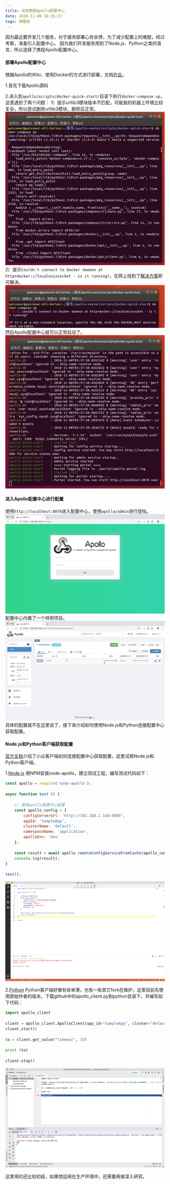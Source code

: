 ```yaml
---
title: 试用携程Apollo配置中心
date: 2018-11-08 16:35:27
tags: 微服务
---
```


因为最近要开发几个服务，对于服务部署心有余悸，为了减少配置上的难题，经过考察，准备引入配置中心。
因为我们开发服务用到了Node.js、Python之类的语言，所以选择了携程Apollo配置中心。

#### 部署Apollo配置中心

根据Apollo的Wiki，使用Docker的方式进行部署，文档[在此](https://github.com/ctripcorp/apollo/wiki/Apollo-Quick-Start-Docker部署)。

1.首先下载Apollo源码

2.进入到`apollo/scripts/docker-quick-start/`目录下执行`docker-compose up`，这里遇到了两个问题：
1）提示urllib3模块版本不匹配，可能我的机器上环境比较复杂，所以尝试删除urllib3模块，删除后正常。
![版本不匹配](testapolloconfigcenter/1.png)
2）提示`Couldn't connect to Docker daemon at http+docker://localunixsocket - is it running?`，在网上找到了[解决方案](https://blog.csdn.net/xiojing825/article/details/79494408)即可解决。
![连接不正确](testapolloconfigcenter/2.png)
然后Apollo配置中心就可以正常启动了。
![正确启动](testapolloconfigcenter/3.png)

#### 进入Apollo配置中心进行配置
使用`http://localhost:8070`进入配置中心，使用`apollo/admin`进行登陆。
![配置中心](testapolloconfigcenter/4.png)
配置中心内置了一个样例项目。
![样例项目](testapolloconfigcenter/5.png)
具体的配置就不在这里说了，接下来介绍如何使用Node.js和Python连接配置中心获取配置。

#### Node.js和Python客户端获取配置

[官方文档](https://github.com/ctripcorp/apollo/wiki/Go、Python、NodeJS、PHP等客户端使用指南)介绍了小众客户端如何连接配置中心获取配置，这里试用Node.js和Python客户端。

1.[Node.js](https://github.com/Quinton/node-apollo)
用NPM安装node-apollo，建立测试工程，编写测试代码如下：
```javascript
const apollo = require('node-apollo');

async function test () {
    
    // 携程apollo配置中心配置
    const apollo_config = {
        configServerUrl: 'http://192.168.1.140:8080',
        appId: 'SampleApp',
        clusterName: 'default',
        namespaceName: 'application',
        apolloEnv: 'dev'
    };
    
    const result = await apollo.remoteConfigServiceFromCache(apollo_config);
    console.log(result);
}

test();
```
![Node.js](testapolloconfigcenter/6.png)

2.[Python](https://github.com/filamoon/pyapollo)
Python客户端好像有些单薄，也有一些其它fork在维护，这里目前先使用原始作者的版本。下载github中的apollo_client.py到python目录下，并编写如下代码：
```python
import apollo_client

client = apollo_client.ApolloClient(app_id="SampleApp", cluster="default", config_server_url="http://192.168.1.140:8080")
client.start()

to = client.get_value("timeout", 10)

print (to)

client.stop()
```
![Python](testapolloconfigcenter/7.png)


这里用的还比较初级，如果想运用在生产环境中，还需要再做深入研究。